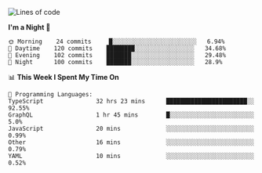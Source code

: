 <!--START_SECTION:waka-->
![Lines of code](https://img.shields.io/badge/From%20Hello%20World%20I%27ve%20Written-639216%20lines%20of%20code-blue)

**I'm a Night 🦉** 

```text
🌞 Morning    24 commits     █░░░░░░░░░░░░░░░░░░░░░░░░   6.94% 
🌆 Daytime    120 commits    ████████░░░░░░░░░░░░░░░░░   34.68% 
🌃 Evening    102 commits    ███████░░░░░░░░░░░░░░░░░░   29.48% 
🌙 Night      100 commits    ███████░░░░░░░░░░░░░░░░░░   28.9%

```


📊 **This Week I Spent My Time On** 

```text
💬 Programming Languages: 
TypeScript               32 hrs 23 mins      ███████████████████████░░   92.55% 
GraphQL                  1 hr 45 mins        █░░░░░░░░░░░░░░░░░░░░░░░░   5.0% 
JavaScript               20 mins             ░░░░░░░░░░░░░░░░░░░░░░░░░   0.99% 
Other                    16 mins             ░░░░░░░░░░░░░░░░░░░░░░░░░   0.79% 
YAML                     10 mins             ░░░░░░░░░░░░░░░░░░░░░░░░░   0.52%

```


<!--END_SECTION:waka-->
